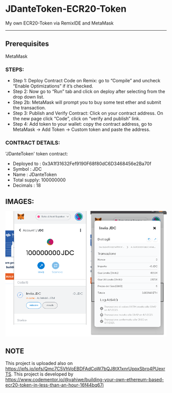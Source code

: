 # JDanteToken-ECR20-Token
My own ECR20-Token via RemixIDE and MetaMask
_______________________________________________________________________________________

## Prerequisites
MetaMask

### STEPS:
* Step 1: Deploy Contract Code on Remix: go to “Compile” and uncheck “Enable Optimizations” if it’s checked.
* Step 2: Now go to “Run” tab and click on deploy after selecting <your token name> from the drop down list.
* Step 2b: MetaMask will prompt you to buy some test ether and submit the transaction.
* Step 3: Publish and Verify Contract: Click on your contract address. On the new page click “Code”, click on “verify and publish” link.
* Step 4: Add token to your wallet: copy the contract address, go to MetaMask -> Add Token -> Custom token and paste the address.

### CONTRACT DETAILS:
'JDanteToken' token contract:

* Deployed to : 0x3A1f31632Fef9190F68f80dC6D3468456e2Ba70f
* Symbol      : JDC
* Name        : JDanteToken
* Total supply: 100000000
* Decimals    : 18

## IMAGES:
![alt text](https://github.com/jackDante/JDanteToken-ECR20-Token/blob/main/4.png)

## NOTE
This project is uploaded also on https://ipfs.io/ipfs/Qmc7C5VhVoEBDFAdCqW7bQJ8tX1xnrUppxSbro4PUexrTS.
This project is developed by https://www.codementor.io/@vahiwe/building-your-own-ethereum-based-ecr20-token-in-less-than-an-hour-16f44bq67i
